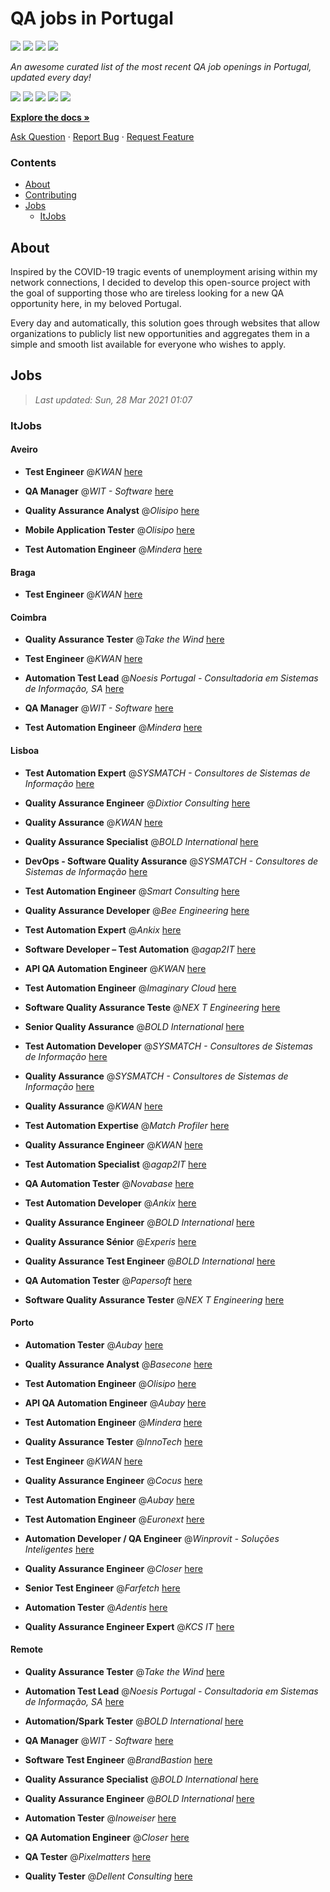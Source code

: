 QA jobs in Portugal
========================

![](https://img.shields.io/static/v1?label=%F0%9F%8C%9F&message=If%20Useful&color=BC4E99)
[![](https://img.shields.io/github/stars/sergiomartins8/qa-jobs-in-portugal)](https://github.com/sergiomartins8/qa-jobs-in-portugal/stargazers)
[![](https://img.shields.io/github/forks/sergiomartins8/qa-jobs-in-portugal)](https://github.com/sergiomartins8/qa-jobs-in-portugal/network/members)
[![](https://img.shields.io/badge/-sergiomartins8-blue?logo=Linkedin&logoColor=white)](https://www.linkedin.com/in/sergiomartins8/)

_An awesome curated list of the most recent QA job openings in Portugal, updated every day!_

[![](https://img.shields.io/github/v/release/sergiomartins8/qa-jobs-in-portugal)](https://github.com/sergiomartins8/qa-jobs-in-portugal/releases)
[![](https://github.com/sergiomartins8/qa-jobs-in-portugal/workflows/release/badge.svg)](https://github.com/sergiomartins8/qa-jobs-in-portugal/actions?query=workflow%3Arelease)
[![](https://img.shields.io/github/issues/sergiomartins8/qa-jobs-in-portugal)](https://github.com/sergiomartins8/qa-jobs-in-portugal/issues)
[![](https://img.shields.io/github/contributors/sergiomartins8/qa-jobs-in-portugal)](https://github.com/sergiomartins8/qa-jobs-in-portugal/graphs/contributors)
[![](https://img.shields.io/github/license/sergiomartins8/qa-jobs-in-portugal)](https://github.com/sergiomartins8/qa-jobs-in-portugal/blob/master/LICENSE)

**[Explore the docs »](https://github.com/sergiomartins8/qa-jobs-in-portugal/blob/master/docs/DOCUMENTATION.md)**

[Ask Question](https://github.com/sergiomartins8/qa-jobs-in-portugal/issues) 
·
[Report Bug](https://github.com/sergiomartins8/qa-jobs-in-portugal/issues)
·
[Request Feature](https://github.com/sergiomartins8/qa-jobs-in-portugal/issues)

### Contents
* [About](#about)
* [Contributing](https://github.com/sergiomartins8/qa-jobs-in-portugal/blob/master/docs/CONTRIBUTING.md)
* [Jobs](#jobs)
  * [ItJobs](#itjobs)

## About
Inspired by the COVID-19 tragic events of unemployment arising within my network connections, I decided to develop this open-source project with the goal of supporting those who are tireless looking for a new QA opportunity here, in my beloved Portugal.

Every day and automatically, this solution goes through websites that allow organizations to publicly list new opportunities and aggregates them in a simple and smooth list available for everyone who wishes to apply.

Jobs
---------

> _Last updated: Sun, 28 Mar 2021 01:07_

### ItJobs

#### Aveiro

- **Test Engineer** @_KWAN_ [here](https://www.itjobs.pt/oferta/379134/test-engineer)


- **QA Manager** @_WIT - Software_ [here](https://www.itjobs.pt/oferta/377081/qa-manager)


- **Quality Assurance Analyst** @_Olisipo_ [here](https://www.itjobs.pt/oferta/375906/quality-assurance-analyst)


- **Mobile Application Tester** @_Olisipo_ [here](https://www.itjobs.pt/oferta/374725/mobile-application-tester)


- **Test Automation Engineer** @_Mindera_ [here](https://www.itjobs.pt/oferta/375017/test-automation-engineer)

#### Braga

- **Test Engineer** @_KWAN_ [here](https://www.itjobs.pt/oferta/379134/test-engineer)

#### Coimbra

- **Quality Assurance Tester** @_Take the Wind_ [here](https://www.itjobs.pt/oferta/375993/quality-assurance-tester-take-the-wind)


- **Test Engineer** @_KWAN_ [here](https://www.itjobs.pt/oferta/379134/test-engineer)


- **Automation Test Lead** @_Noesis Portugal - Consultadoria em Sistemas de Informação, SA_ [here](https://www.itjobs.pt/oferta/374929/automation-test-lead-full-remote)


- **QA Manager** @_WIT - Software_ [here](https://www.itjobs.pt/oferta/377081/qa-manager)


- **Test Automation Engineer** @_Mindera_ [here](https://www.itjobs.pt/oferta/375017/test-automation-engineer)

#### Lisboa

- **Test Automation Expert** @_SYSMATCH - Consultores de Sistemas de Informação_ [here](https://www.itjobs.pt/oferta/370360/test-automation-expert)


- **Quality Assurance Engineer** @_Dixtior Consulting_ [here](https://www.itjobs.pt/oferta/378732/quality-assurance-engineer)


- **Quality Assurance** @_KWAN_ [here](https://www.itjobs.pt/oferta/375606/quality-assurance)


- **Quality Assurance Specialist** @_BOLD International_ [here](https://www.itjobs.pt/oferta/376118/quality-assurance-specialist)


- **DevOps - Software Quality Assurance** @_SYSMATCH - Consultores de Sistemas de Informação_ [here](https://www.itjobs.pt/oferta/370643/devops-software-quality-assurance)


- **Test Automation Engineer** @_Smart Consulting_ [here](https://www.itjobs.pt/oferta/377654/test-automation-engineer)


- **Quality Assurance Developer** @_Bee Engineering_ [here](https://www.itjobs.pt/oferta/373982/quality-assurance-developer)


- **Test Automation Expert** @_Ankix_ [here](https://www.itjobs.pt/oferta/375458/test-automation-expert)


- **Software Developer – Test Automation** @_agap2IT_ [here](https://www.itjobs.pt/oferta/379565/software-developer-test-automation)


- **API QA Automation Engineer** @_KWAN_ [here](https://www.itjobs.pt/oferta/375003/api-qa-automation-engineer)


- **Test Automation Engineer** @_Imaginary Cloud_ [here](https://www.itjobs.pt/oferta/375980/test-automation-engineer)


- **Software Quality Assurance Teste** @_NEX T Engineering_ [here](https://www.itjobs.pt/oferta/378659/software-quality-assurance-teste)


- **Senior Quality Assurance** @_BOLD International_ [here](https://www.itjobs.pt/oferta/375126/senior-quality-assurance)


- **Test Automation Developer** @_SYSMATCH - Consultores de Sistemas de Informação_ [here](https://www.itjobs.pt/oferta/370886/test-automation-developer)


- **Quality Assurance** @_SYSMATCH - Consultores de Sistemas de Informação_ [here](https://www.itjobs.pt/oferta/374052/quality-assurance)


- **Quality Assurance** @_KWAN_ [here](https://www.itjobs.pt/oferta/376563/quality-assurance)


- **Test Automation Expertise** @_Match Profiler_ [here](https://www.itjobs.pt/oferta/371721/test-automation-expertise)


- **Quality Assurance Engineer** @_KWAN_ [here](https://www.itjobs.pt/oferta/375619/quality-assurance-engineer)


- **Test Automation Specialist** @_agap2IT_ [here](https://www.itjobs.pt/oferta/375080/test-automation-specialist-portugal)


- **QA Automation Tester** @_Novabase_ [here](https://www.itjobs.pt/oferta/378540/qa-automation-tester)


- **Test Automation Developer** @_Ankix_ [here](https://www.itjobs.pt/oferta/375463/test-automation-developer)


- **Quality Assurance Engineer** @_BOLD International_ [here](https://www.itjobs.pt/oferta/375350/quality-assurance-engineer)


- **Quality Assurance Sénior** @_Experis_ [here](https://www.itjobs.pt/oferta/373872/quality-assurance-senior)


- **Quality Assurance Test Engineer** @_BOLD International_ [here](https://www.itjobs.pt/oferta/376772/quality-assurance-test-engineer)


- **QA Automation Tester** @_Papersoft_ [here](https://www.itjobs.pt/oferta/377931/qa-automation-tester)


- **Software Quality Assurance Tester** @_NEX T Engineering_ [here](https://www.itjobs.pt/oferta/378234/software-quality-assurance-tester)

#### Porto

- **Automation Tester** @_Aubay_ [here](https://www.itjobs.pt/oferta/376344/automation-tester)


- **Quality Assurance Analyst** @_Basecone_ [here](https://www.itjobs.pt/oferta/375533/quality-assurance-analyst)


- **Test Automation Engineer** @_Olisipo_ [here](https://www.itjobs.pt/oferta/376816/test-automation-engineer)


- **API QA Automation Engineer** @_Aubay_ [here](https://www.itjobs.pt/oferta/376343/api-qa-automation-engineer)


- **Test Automation Engineer** @_Mindera_ [here](https://www.itjobs.pt/oferta/375017/test-automation-engineer)


- **Quality Assurance Tester** @_InnoTech_ [here](https://www.itjobs.pt/oferta/374556/quality-assurance-tester)


- **Test Engineer** @_KWAN_ [here](https://www.itjobs.pt/oferta/379134/test-engineer)


- **Quality Assurance Engineer** @_Cocus_ [here](https://www.itjobs.pt/oferta/376271/quality-assurance-engineer)


- **Test Automation Engineer** @_Aubay_ [here](https://www.itjobs.pt/oferta/377222/test-automation-engineer)


- **Test Automation Engineer** @_Euronext_ [here](https://www.itjobs.pt/oferta/377097/test-automation-engineer)


- **Automation Developer / QA Engineer** @_Winprovit - Soluções Inteligentes_ [here](https://www.itjobs.pt/oferta/376629/automation-developer-qa-engineer)


- **Quality Assurance Engineer** @_Closer_ [here](https://www.itjobs.pt/oferta/378138/quality-assurance-engineer)


- **Senior Test Engineer** @_Farfetch_ [here](https://www.itjobs.pt/oferta/374519/senior-test-engineer)


- **Automation Tester** @_Adentis_ [here](https://www.itjobs.pt/oferta/376901/automation-tester)


- **Quality Assurance Engineer Expert** @_KCS IT_ [here](https://www.itjobs.pt/oferta/376556/quality-assurance-engineer-expert)

#### Remote

- **Quality Assurance Tester** @_Take the Wind_ [here](https://www.itjobs.pt/oferta/375993/quality-assurance-tester-take-the-wind)


- **Automation Test Lead** @_Noesis Portugal - Consultadoria em Sistemas de Informação, SA_ [here](https://www.itjobs.pt/oferta/374929/automation-test-lead-full-remote)


- **Automation/Spark Tester** @_BOLD International_ [here](https://www.itjobs.pt/oferta/375347/automation-spark-tester)


- **QA Manager** @_WIT - Software_ [here](https://www.itjobs.pt/oferta/377081/qa-manager)


- **Software Test Engineer** @_BrandBastion_ [here](https://www.itjobs.pt/oferta/379190/software-test-engineer-remote)


- **Quality Assurance Specialist** @_BOLD International_ [here](https://www.itjobs.pt/oferta/376118/quality-assurance-specialist)


- **Quality Assurance Engineer** @_BOLD International_ [here](https://www.itjobs.pt/oferta/375350/quality-assurance-engineer)


- **Automation Tester** @_Inoweiser_ [here](https://www.itjobs.pt/oferta/374117/automation-tester-fully-remote)


- **QA Automation Engineer** @_Closer_ [here](https://www.itjobs.pt/oferta/373893/qa-automation-engineer)


- **QA Tester** @_Pixelmatters_ [here](https://www.itjobs.pt/oferta/377195/qa-tester)


- **Quality Tester** @_Dellent Consulting_ [here](https://www.itjobs.pt/oferta/379006/quality-tester)

